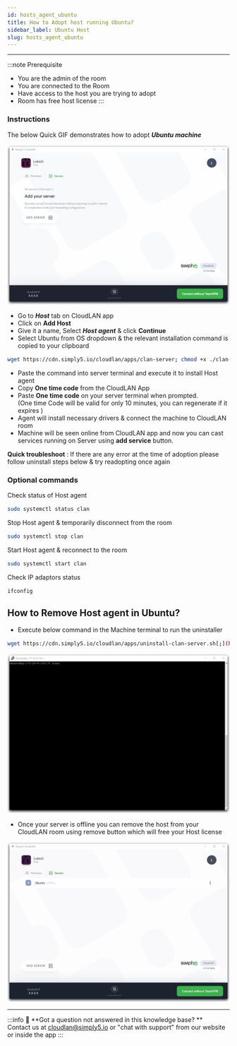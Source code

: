 ```yaml
---
id: hosts_agent_ubuntu
title: How to Adopt host running Ubuntu?
sidebar_label: Ubuntu Host
slug: hosts_agent_ubuntu
---
```


---

:::note Prerequisite
- You are the admin of the room
- You are connected to the Room
- Have access to the host you are trying to adopt
- Room has free host license
:::

### Instructions

The below Quick GIF demonstrates how to adopt ***Ubuntu machine***

![assets/images/Ubuntu_Server_Adoption.gif](assets/images/Ubuntu_Server_Adoption.gif)

- Go to ***Host*** tab on CloudLAN app
- Click on **Add Host**
- Give it a name, Select ***Host agent*** & click **Continue**
- Select Ubuntu from OS dropdown & the relevant installation command is copied to your clipboard

```bash
wget https://cdn.simply5.io/cloudlan/apps/clan-server; chmod +x ./clan-server; sudo ./clan-server
```

- Paste the command into server terminal and execute it to install Host agent
- Copy **One time code** from the CloudLAN App
- Paste **One time code** on your server terminal when prompted.<br /> (One time Code will be valid for only 10 minutes, you can regenerate if it expires )
- Agent will install necessary drivers & connect the machine to CloudLAN room
- Machine will be seen online from CloudLAN app and now you can cast services running on Server using **add service** button.

**Quick troubleshoot** : If there are any error at the time of adoption please follow uninstall steps below & try readopting once again 

### Optional commands

Check status of Host agent

```bash
sudo systemctl status clan
```

Stop Host agent & temporarily disconnect from the room 

```bash
sudo systemctl stop clan
```

Start Host agent & reconnect to the room

```bash
sudo systemctl start clan
```

Check IP adaptors status 

```bash
ifconfig
```

## How to Remove Host agent in Ubuntu?

- Execute below command in the Machine terminal to run the uninstaller

```bash
wget https://cdn.simply5.io/cloudlan/apps/uninstall-clan-server.sh[;](https://cdn.simply5.io/cloudlan/apps/unistall-clan-server.sh;) chmod +x ./uninstall-clan-server.sh; sudo ./uninstall-clan-server.sh
```

![assets/images/Ubuntu_Server_Uninstall.gif](assets/images/Ubuntu_Server_Uninstall.gif)

- Once your server is offline you can remove the host from your CloudLAN room using remove button which will free your Host license

![assets/images/Remove_Ubuntu_Server_.gif](assets/images/Remove_Ubuntu_Server_.gif)

---

:::info
:information_desk_person: **Got a question not answered in this knowledge base? ** <br />
Contact us at [cloudlan@simply5.io](mailto:cloudlan@simply5.io) or "chat with support" from our website or inside the app
:::
